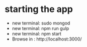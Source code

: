 # starting the app
* new terminal: sudo mongod
* new terminal: npm run gulp
* new terminal: npm start
* Browse in : http://localhost:3000/
